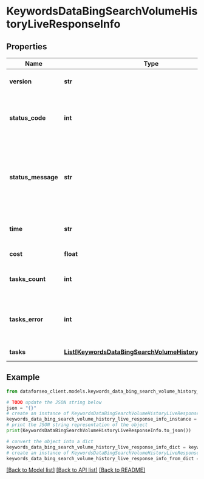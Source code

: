 # KeywordsDataBingSearchVolumeHistoryLiveResponseInfo


## Properties

Name | Type | Description | Notes
------------ | ------------- | ------------- | -------------
**version** | **str** | the current version of the API | [optional] 
**status_code** | **int** | general status code you can find the full list of the response codes here | [optional] 
**status_message** | **str** | general informational message you can find the full list of general informational messages here | [optional] 
**time** | **str** | total execution time, seconds | [optional] 
**cost** | **float** | total tasks cost, USD | [optional] 
**tasks_count** | **int** | the number of tasks in the tasks array | [optional] 
**tasks_error** | **int** | the number of tasks in the tasks array returned with an error | [optional] 
**tasks** | [**List[KeywordsDataBingSearchVolumeHistoryLiveTaskInfo]**](KeywordsDataBingSearchVolumeHistoryLiveTaskInfo.md) | array of tasks | [optional] 

## Example

```python
from dataforseo_client.models.keywords_data_bing_search_volume_history_live_response_info import KeywordsDataBingSearchVolumeHistoryLiveResponseInfo

# TODO update the JSON string below
json = "{}"
# create an instance of KeywordsDataBingSearchVolumeHistoryLiveResponseInfo from a JSON string
keywords_data_bing_search_volume_history_live_response_info_instance = KeywordsDataBingSearchVolumeHistoryLiveResponseInfo.from_json(json)
# print the JSON string representation of the object
print(KeywordsDataBingSearchVolumeHistoryLiveResponseInfo.to_json())

# convert the object into a dict
keywords_data_bing_search_volume_history_live_response_info_dict = keywords_data_bing_search_volume_history_live_response_info_instance.to_dict()
# create an instance of KeywordsDataBingSearchVolumeHistoryLiveResponseInfo from a dict
keywords_data_bing_search_volume_history_live_response_info_from_dict = KeywordsDataBingSearchVolumeHistoryLiveResponseInfo.from_dict(keywords_data_bing_search_volume_history_live_response_info_dict)
```
[[Back to Model list]](../README.md#documentation-for-models) [[Back to API list]](../README.md#documentation-for-api-endpoints) [[Back to README]](../README.md)


